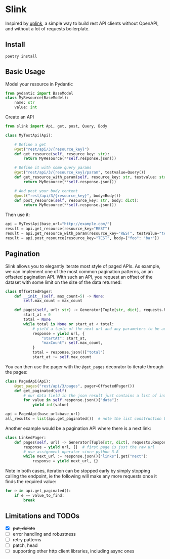 # Slink

Inspired by [uplink](https://uplink.readthedocs.io/en/stable/), a simple way to build rest API clients without OpenAPI,
and without a lot of requests boilerplate.

## Install

```shell
poetry install
```

## Basic Usage

Model your resource in Pydantic

```python
from pydantic import BaseModel
class MyResource(BaseModel):
    name: str
    value: int
```

Create an API

```python
from slink import Api, get, post, Query, Body

class MyTestApi(Api):

    # Define a get
    @get("rest/api/3/{resource_key}")
    def get_resource(self, resource_key: str):
        return MyResource(**self.response.json())

    # Define it with some query params
    @get("rest/api/3/{resource_key}/param", testvalue=Query())
    def get_resource_with_param(self, resource_key: str, testvalue: str):
        return MyResource(**self.response.json())

    # And post your body content
    @post("rest/api/3/{resource_key}", body=Body())
    def post_resource(self, resource_key: str, body: dict):
        return MyResource(**self.response.json())
```

Then use it:

```python
api = MyTestApi(base_url="http://example.com/")
result = api.get_resource(resource_key="REST")
result = api.get_resource_with_param(resource_key="REST", testvalue="test")
result = api.post_resource(resource_key="TEST", body={"foo": "bar"})
```

## Pagination

Slink allows you to elegantly iterate most style of paged APIs. As example, we can implement one of the most common
pagination patterns, an an offseted pagination API. With such an API, you request an offset of the dataset with some
limit on the size of the data returned:

```python
class OffsettedPager:
    def __init__(self, max_count=5) -> None:
        self.max_count = max_count

    def pages(self, url: str) -> Generator[Tuple[str, dict], requests.Response, None]:
        start_at = 0
        total = None
        while total is None or start_at < total:
            # yield a tuple of the next url and any parameters to be added to the original request, get back the response to update the iteration
            response = yield url, {
                "startAt": start_at,
                "maxCount": self.max_count,
            }
            total = response.json()["total"]
            start_at += self.max_count
```

You can then use the pager with the `@get_pages` decorator to iterate through the pages:

```python
class PagedApi(Api):
    @get_pages("rest/api/3/pages", pager=OffsetedPager())
    def get_paginated(self)
        # our data field in the json result just contains a list of ints, but they could be a much more complicated object
        for value in self.response.json()["data"]:
            yield int(value)

api = PagedApi(base_url=base_url)
all_results = list(api.get_paginated())  # note the list construction because pages are returned as generators
```

Another example would be a pagination API where there is a next link:

```python
class LinkedPager:
    def pages(self, url) -> Generator[Tuple[str, dict], requests.Response, None]:
        response = yield url, {}  # first page is just the raw url
        # use assignment operator since python 3.8
        while next_url := response.json()["links"].get("next"):
            response = yield next_url, {}
```

Note in both cases, iteration can be stopped early by simply stopping calling the endpoint, ie the following will make
any more requests once it finds the required value:

```python
for e in api.get_paginated():
    if e == value_to_find:
        break
```

## Limitations and TODOs

- [x] ~~put, delete~~
- [ ] error handling and robustness
- [ ] retry patterns
- [ ] patch, head
- [ ] supporting other http client libraries, including async ones
